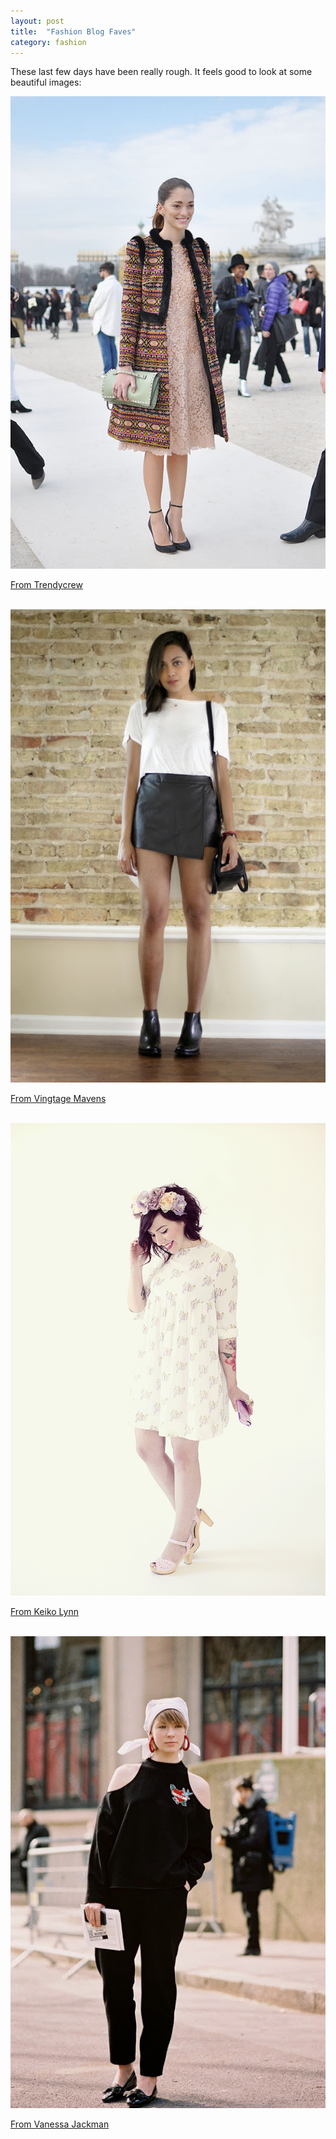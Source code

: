 ```yaml
---
layout: post
title:  "Fashion Blog Faves"
category: fashion
---
```


These last few days have been really rough.  It feels good to look at some beautiful images:

<img src="images/fashionblog1.jpg">
<p><a href="http://trendycrew.com/sofia-sanchez-barrenechea-paris/">From Trendycrew</a></p>
<br>
<img src="images/fashionblog2.jpg">
<p><a href="http://vintagemavens.blogspot.com/2014/05/chicago-frye-company.html">From Vingtage Mavens</a></p>
<br>
<img src="images/fashionblog3.jpg">
<p><a href="http://www.keikolynn.com/2014/05/lilac-and-blush.html">From Keiko Lynn</a></p>
<br>
<img src="images/fashionblog4.jpg">
<p><a href="http://vanessajackman.blogspot.com/2014/05/paris-fashion-week-aw-2014vika.html">From Vanessa Jackman</a></p>